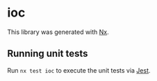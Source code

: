 # ioc

This library was generated with [Nx](https://nx.dev).

## Running unit tests

Run `nx test ioc` to execute the unit tests via [Jest](https://jestjs.io).
